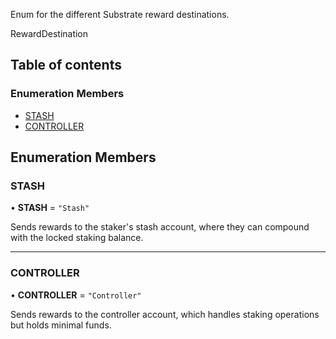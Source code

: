 Enum for the different Substrate reward destinations.

  RewardDestination

## Table of contents

### Enumeration Members

- [STASH](substrate_src.RewardDestination.md#stash)
- [CONTROLLER](substrate_src.RewardDestination.md#controller)

## Enumeration Members

### STASH

• **STASH** = ``"Stash"``

Sends rewards to the staker's stash account, where they can compound with the locked staking balance.

___

### CONTROLLER

• **CONTROLLER** = ``"Controller"``

Sends rewards to the controller account, which handles staking operations but holds minimal funds.
